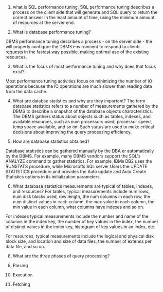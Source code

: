 1. what is SQL performance tuning, 
SQL performance tuning describes a process on the client side that will generate and SQL query to return the correct answer in the least amount of time, using the minimum amount of resources at the server end. 

2. What is database performance tuning?

DBMS performance tuning describes a process - on the server side - the will properly configure the DBMS environment to respond to clients requests in the fastest way possible, making optimal use of the existing resources.

3. What is the focus of most performance tuning and why does that focus exist?

Most performance tuning activities focus on minimizing the number of IO operations because the IO operations are much slower than reading data from the data cache. 

4. What are databse statistics and why are they important?
The term database statistics refers to a number of measurements gathered by the DBMS to describe a snapshot of the database objects characteristics. The DBMS gathers status about objects such as tables, indexes, and available resources, such as num processors used, processor speed, temp space available, and so on. Such status are used to make critical decisions about improving the query processing efficiency.

5. How are database statistics obtained?

Database statistics can be gathered manually by the DBA or automatically by the DBMS. For example, many DBMS vendors support the SQL's ANALYZE command to gather statistics. For example, IBMs DB2 uses the RUNSTATS procedure, while Microsofts SQL server Users the UPDATE STATISTICS procedure and provides the Auto update and Auto Create Statistics options in its initialization parameters.

6. What database statistics measurements are typical of tables, indexes, and resources?
For tables, typical measurements include num rows, num disk blocks used, row length, the num columns in each row, the num distinct values in each column, the max value in each column, the min value in each column, what columns have indexes and so on.

For indexes typical measurements include the number and name of the columns in the index key, the number of key values in the index, the number of distinct values in the index key, histogram of key values in an index, etc.

For resources, typical measurements include the logical and physical disk block size, and location and size of data files, the number of extends per data file, and so on. 

8. What are the three phases of query processing?

1. Parsing
2. Execution
3. Fetching


